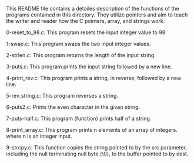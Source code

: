 This README file contains a detailes description of the functions of the programs contained in this directory. They utilize pointers and aim to teach the writer and reader how the C pointers, array, and strings work.

  0-reset_to_98.c: This program resets the input integer value to 98

  1-swap.c: This program swaps the two input integer values.

  2-strlen.c: This program returns the length of the input string.

  3-puts.c: This program prints the input string followed by a new line.

  4-print_rev.c: This program prints a string, in reverse, followed by a new line.

  5-rev_string.c: This program reverses a string.

  6-puts2.c: Prints the even character in the given string.

  7-puts-half.c: This program (function) prints half of a string.

  8-print_array.c: This program prints n elements of an array of integers. where n is an integer input.

  9-strcpy.c: This function copies the string pointed to by the src parameter, including the null terminating null byte (\0), to the buffer pointed to by dest.
